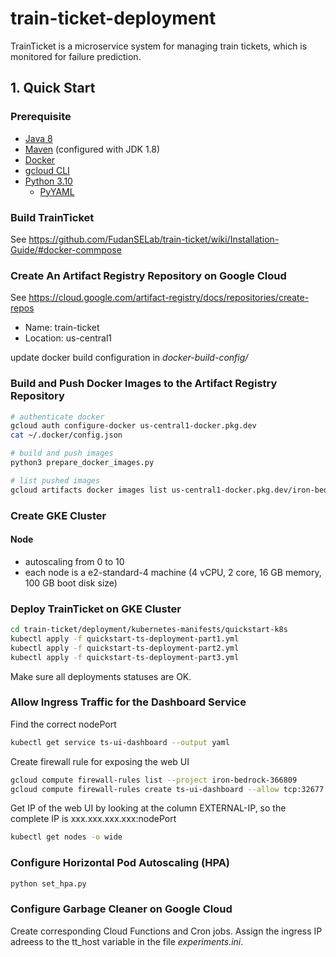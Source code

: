# train-ticket-deployment
TrainTicket is a microservice system for managing train tickets, which is monitored for failure prediction.

## 1. Quick Start

### Prerequisite
- [Java 8](https://www.java.com/en/download/)
- [Maven](https://maven.apache.org/download.cgi) (configured with JDK 1.8)
- [Docker](https://docs.docker.com/engine/install/)
- [gcloud CLI](https://cloud.google.com/sdk/docs/install-sdk)
- [Python 3.10](https://www.python.org/downloads/)
    - [PyYAML](https://pypi.org/project/PyYAML/)

### Build TrainTicket
See https://github.com/FudanSELab/train-ticket/wiki/Installation-Guide/#docker-commpose

### Create An Artifact Registry Repository on Google Cloud
See https://cloud.google.com/artifact-registry/docs/repositories/create-repos

- Name: train-ticket
- Location: us-central1

update docker build configuration in *docker-build-config/*

### Build and Push Docker Images to the Artifact Registry Repository

```sh
# authenticate docker
gcloud auth configure-docker us-central1-docker.pkg.dev
cat ~/.docker/config.json

# build and push images
python3 prepare_docker_images.py

# list pushed images
gcloud artifacts docker images list us-central1-docker.pkg.dev/iron-bedrock-366809/train-ticket
```

### Create GKE Cluster

#### Node
- autoscaling from 0 to 10
- each node is a e2-standard-4 machine (4 vCPU, 2 core, 16 GB memory, 100 GB boot disk size)

### Deploy TrainTicket on GKE Cluster

```sh
cd train-ticket/deployment/kubernetes-manifests/quickstart-k8s
kubectl apply -f quickstart-ts-deployment-part1.yml
kubectl apply -f quickstart-ts-deployment-part2.yml
kubectl apply -f quickstart-ts-deployment-part3.yml
```

Make sure all deployments statuses are OK.

### Allow Ingress Traffic for the Dashboard Service

Find the correct nodePort
```sh
kubectl get service ts-ui-dashboard --output yaml
```

Create firewall rule for exposing the web UI
```sh
gcloud compute firewall-rules list --project iron-bedrock-366809
gcloud compute firewall-rules create ts-ui-dashboard --allow tcp:32677
```

Get IP of the web UI by looking at the column EXTERNAL-IP,
so the complete IP is xxx.xxx.xxx.xxx:nodePort
```sh
kubectl get nodes -o wide
```

### Configure Horizontal Pod Autoscaling (HPA)

```sh
python set_hpa.py
```

### Configure Garbage Cleaner on Google Cloud

Create corresponding Cloud Functions and Cron jobs.
Assign the ingress IP adreess to the tt_host variable in the file *experiments.ini*.
